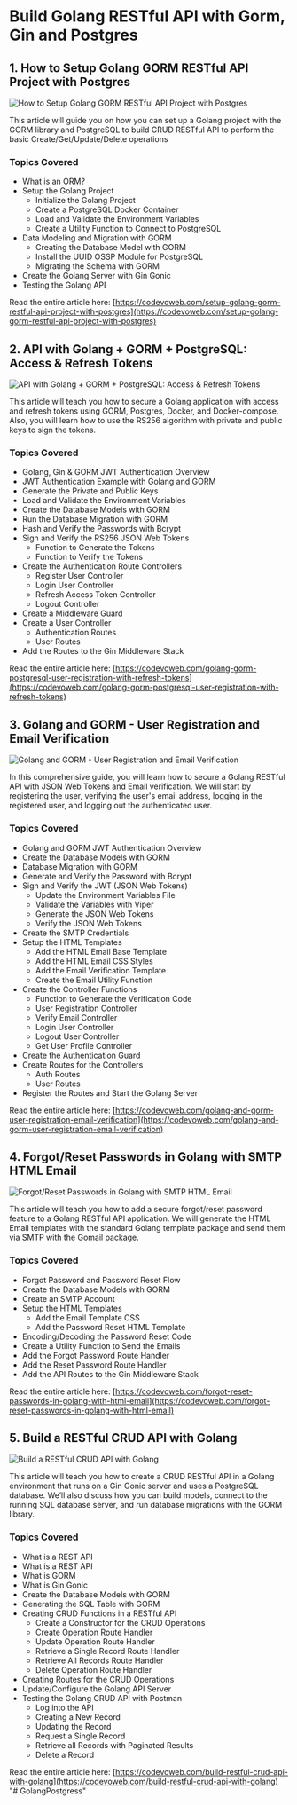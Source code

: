 # Build Golang RESTful API with Gorm, Gin and Postgres

## 1. How to Setup Golang GORM RESTful API Project with Postgres

![How to Setup Golang GORM RESTful API Project with Postgres](https://codevoweb.com/wp-content/uploads/2022/08/How-to-Setup-Golang-GORM-RESTful-API-Project-with-Postgres.webp)

This article will guide you on how you can set up a Golang project with the GORM library and PostgreSQL to build CRUD RESTful API to perform the basic Create/Get/Update/Delete operations

### Topics Covered

- What is an ORM?
- Setup the Golang Project
    - Initialize the Golang Project
    - Create a PostgreSQL Docker Container
    - Load and Validate the Environment Variables
    - Create a Utility Function to Connect to PostgreSQL
- Data Modeling and Migration with GORM
    - Creating the Database Model with GORM
    - Install the UUID OSSP Module for PostgreSQL
    - Migrating the Schema with GORM
- Create the Golang Server with Gin Gonic
- Testing the Golang API

Read the entire article here: [https://codevoweb.com/setup-golang-gorm-restful-api-project-with-postgres](https://codevoweb.com/setup-golang-gorm-restful-api-project-with-postgres)

## 2. API with Golang + GORM + PostgreSQL: Access & Refresh Tokens

![API with Golang + GORM + PostgreSQL: Access & Refresh Tokens](https://codevoweb.com/wp-content/uploads/2022/08/API-with-Golang-GORM-PostgreSQL-Access-Refresh-Tokens.webp)

This article will teach you how to secure a Golang application with access and refresh tokens using GORM, Postgres, Docker, and Docker-compose. Also, you will learn how to use the RS256 algorithm with private and public keys to sign the tokens.

### Topics Covered

- Golang, Gin & GORM JWT Authentication Overview
- JWT Authentication Example with Golang and GORM
- Generate the Private and Public Keys
- Load and Validate the Environment Variables
- Create the Database Models with GORM
- Run the Database Migration with GORM
- Hash and Verify the Passwords with Bcrypt
- Sign and Verify the RS256 JSON Web Tokens
    - Function to Generate the Tokens
    - Function to Verify the Tokens
- Create the Authentication Route Controllers
    - Register User Controller
    - Login User Controller
    - Refresh Access Token Controller
    - Logout Controller
- Create a Middleware Guard
- Create a User Controller
    - Authentication Routes
    - User Routes
- Add the Routes to the Gin Middleware Stack

Read the entire article here: [https://codevoweb.com/golang-gorm-postgresql-user-registration-with-refresh-tokens](https://codevoweb.com/golang-gorm-postgresql-user-registration-with-refresh-tokens)


## 3. Golang and GORM - User Registration and Email Verification

![Golang and GORM - User Registration and Email Verification](https://codevoweb.com/wp-content/uploads/2022/08/Golang-and-GORM-User-Registration-and-Email-Verification.webp)

In this comprehensive guide, you will learn how to secure a Golang RESTful API with JSON Web Tokens and Email verification. We will start by registering the user, verifying the user's email address, logging in the registered user, and logging out the authenticated user.

### Topics Covered

- Golang and GORM JWT Authentication Overview
- Create the Database Models with GORM
- Database Migration with GORM
- Generate and Verify the Password with Bcrypt
- Sign and Verify the JWT (JSON Web Tokens)
    - Update the Environment Variables File
    - Validate the Variables with Viper
    - Generate the JSON Web Tokens
    - Verify the JSON Web Tokens
- Create the SMTP Credentials
- Setup the HTML Templates
    - Add the HTML Email Base Template
    - Add the HTML Email CSS Styles
    - Add the Email Verification Template
    - Create the Email Utility Function
- Create the Controller Functions
    - Function to Generate the Verification Code
    - User Registration Controller
    - Verify Email Controller
    - Login User Controller
    - Logout User Controller
    - Get User Profile Controller
- Create the Authentication Guard
- Create Routes for the Controllers
    - Auth Routes
    - User Routes
- Register the Routes and Start the Golang Server

Read the entire article here: [https://codevoweb.com/golang-and-gorm-user-registration-email-verification](https://codevoweb.com/golang-and-gorm-user-registration-email-verification)

## 4. Forgot/Reset Passwords in Golang with SMTP HTML Email

![Forgot/Reset Passwords in Golang with SMTP HTML Email](https://codevoweb.com/wp-content/uploads/2022/08/Forgot-Reset-Passwords-in-Golang-with-SMTP-HTML-Email.webp)

This article will teach you how to add a secure forgot/reset password feature to a Golang RESTful API application. We will generate the HTML Email templates with the standard Golang template package and send them via SMTP with the Gomail package.

### Topics Covered

- Forgot Password and Password Reset Flow
- Create the Database Models with GORM
- Create an SMTP Account
- Setup the HTML Templates
    - Add the Email Template CSS
    - Add the Password Reset HTML Template
- Encoding/Decoding the Password Reset Code
- Create a Utility Function to Send the Emails
- Add the Forgot Password Route Handler
- Add the Reset Password Route Handler
- Add the API Routes to the Gin Middleware Stack

Read the entire article here: [https://codevoweb.com/forgot-reset-passwords-in-golang-with-html-email](https://codevoweb.com/forgot-reset-passwords-in-golang-with-html-email)

## 5. Build a RESTful CRUD API with Golang

![Build a RESTful CRUD API with Golang](https://codevoweb.com/wp-content/uploads/2022/08/Build-a-RESTful-CRUD-API-with-Golang.webp)

This article will teach you how to create a CRUD RESTful API in a Golang environment that runs on a Gin Gonic server and uses a PostgreSQL database. We’ll also discuss how you can build models, connect to the running SQL database server, and run database migrations with the GORM library.

### Topics Covered

- What is a REST API
- What is a REST API
- What is GORM
- What is Gin Gonic
- Create the Database Models with GORM
- Generating the SQL Table with GORM
- Creating CRUD Functions in a RESTful API
    - Create a Constructor for the CRUD Operations
    - Create Operation Route Handler
    - Update Operation Route Handler
    - Retrieve a Single Record Route Handler
    - Retrieve All Records Route Handler
    - Delete Operation Route Handler
- Creating Routes for the CRUD Operations
- Update/Configure the Golang API Server
- Testing the Golang CRUD API with Postman
    - Log into the API
    - Creating a New Record
    - Updating the Record
    - Request a Single Record
    - Retrieve all Records with Paginated Results
    - Delete a Record

Read the entire article here: [https://codevoweb.com/build-restful-crud-api-with-golang](https://codevoweb.com/build-restful-crud-api-with-golang)
"# GolangPostgress" 
